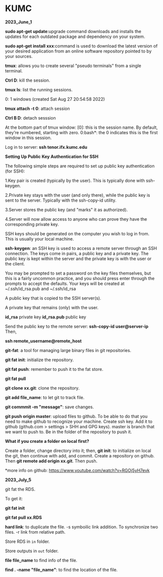 # KUMC


**2023_June_1**

**sudo apt-get update**:upgrade command downloads and installs the updates for each outdated package and dependency on your system.

**sudo apt-get install xxx**:command is used to download the latest version of your desired application from an online software repository pointed to by your sources.

**tmux**: allows you to create several "pseudo terminals" from a single terminal.

**Ctrl D**: kill the session.

**tmux ls**: list the running sessions.

0: 1 windows (created Sat Aug 27 20:54:58 2022)

**tmux attach -t 0**: attach session

**Ctrl B D**: detach sesssion

At the bottom part of tmux window: [0]: this is the session name. By default, they’re numbered, starting with zero. 0:bash*: the 0 indicates this is the first window in this session.

Log in to server: **ssh tenor.ifx.kumc.edu**

**Setting Up Public Key Authentication for SSH**

The following simple steps are required to set up public key authentication (for SSH):

1.Key pair is created (typically by the user). This is typically done with ssh-keygen.

2.Private key stays with the user (and only there), while the public key is sent to the server. Typically with the ssh-copy-id utility.

3.Server stores the public key (and "marks" it as authorized).

4.Server will now allow access to anyone who can prove they have the corresponding private key.

SSH keys should be generated on the computer you wish to log in from. This is usually your local machine.

**ssh-keygen**: an SSH key is used to access a remote server through an SSH connection. The keys come in pairs, a public key and a private key. The public key is kept within the server and the private key is with the user or the client.

You may be prompted to set a password on the key files themselves, but this is a fairly uncommon practice, and you should press enter through the prompts to accept the defaults. Your keys will be created at ~/.ssh/id_rsa.pub and ~/.ssh/id_rsa

A public key that is copied to the SSH server(s). 

A private key that remains (only) with the user.

**id_rsa** private key
**id_rsa.pub** public key

Send the public key to the remote server:
**ssh-copy-id user@server-ip**
Then,

**ssh remote_username@remote_host**

**git-fat**: a tool for managing large binary files in git repositories.

**git fat init**: initialize the repository. 

**git fat push**: remember to push it to the fat store.

**git fat pull**

**git clone xx.git**: clone the repository.

**git add file_name**: to let git to track file.

**git commmit -m "message"**: save changes.

**git push origin master**: upload files to github. To be able to do that you need to make github to recognize your machine. Create ssh key. Add it to github (github.com > settings > SHH and GPG keys). master is branch that we want to push to. Be in the folder of the repository to push it.

**What if you create a folder on local first?**

Create a folder, change directory into it; then, **git init**: to initialize on local the git, then continue with add, and commit. Create a repository on github. Then **git remote add origin xx.git**. Then push.

*more info on github: https://www.youtube.com/watch?v=RGOj5yH7evk 

**2023_July_5**

git fat the RDS.

To get it:

**git fat init**

**git fat pull xx.RDS**

**hard link**: to duplicate the file. -s symboilic link addition. To synchronize two files. -r link from relative path.

Store RDS in `in` folder.

Store outputs in `out` folder.

**file file_name** to find info of the file.

**find . -name "file_name"**: to find the location of the file.





